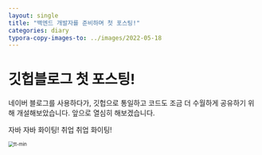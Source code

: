 ```yaml
---
layout: single
title: "백엔드 개발자를 준비하며 첫 포스팅!"
categories: diary
typora-copy-images-to: ../images/2022-05-18
---
```


# 깃헙블로그 첫 포스팅!

네이버 블로그를 사용하다가, 깃헙으로 통일하고 코드도 조금 더 수월하게 공유하기 위해 개설해보았습니다.
앞으로 열심히 해보겠습니다.

자바 자바 화이팅! 취업 취업 화이팅!

<img src="C:\Users\Yoon jiyong\Desktop\develop\github-blog\jiyongYoon.github.io\images\2022-05-18-first\tt-min.jpg" alt="tt-min" style="zoom: 67%;" />
